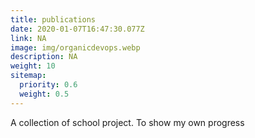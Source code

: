 ```yaml
---
title: publications
date: 2020-01-07T16:47:30.077Z
link: NA
image: img/organicdevops.webp
description: NA
weight: 10
sitemap:
  priority: 0.6
  weight: 0.5
---
```

<!--

This page represents the landing page for "publications" section. It is also shown under the homepage header for "publications". It should be therefore relatively short and sweet.

\-->

A collection of school project. To show my own progress
